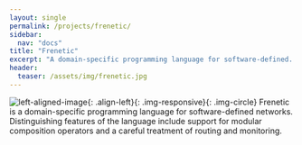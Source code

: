 ```yaml
---
layout: single
permalink: /projects/frenetic/
sidebar:
  nav: "docs"
title: "Frenetic"
excerpt: "A domain-specific programming language for software-defined..."
header:
  teaser: /assets/img/frenetic.jpg
---
```

![left-aligned-image](../../assets/img/frenetic.jpg){: .align-left}{: .img-responsive}{: .img-circle}
Frenetic is a domain-specific programming language for software-defined networks. Distinguishing features of the language include support for modular composition operators and a careful treatment of routing and monitoring.
